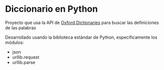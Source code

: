 # Diccionario en Python

Proyecto que usa la API de [Oxford Dictionaries](https://developer.oxforddictionaries.com) para buscar las definiciones de las palabras

Desarrollado usando la biblioteca estándar de Python, específicamente los módulos:  

* json
* urllib.request
* urllib.parse